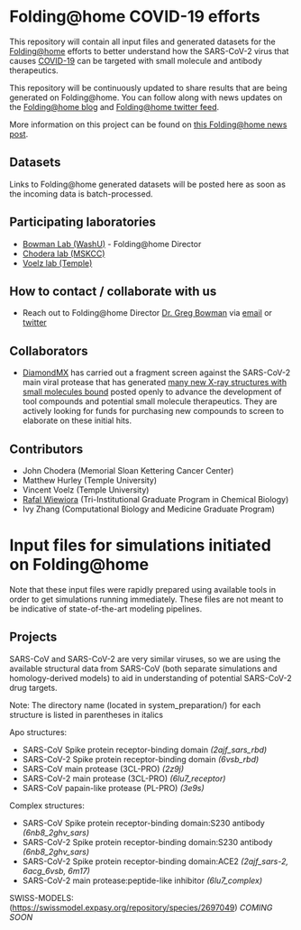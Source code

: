 # Folding@home COVID-19 efforts

This repository will contain all input files and generated datasets for the [Folding@home](http://foldingathome.org) efforts to better understand how the SARS-CoV-2 virus that causes [COVID-19](https://www.cdc.gov/coronavirus/2019-ncov/index.html) can be targeted with small molecule and antibody therapeutics.

This repository will be continuously updated to share results that are being generated on Folding@home.
You can follow along with news updates on the [Folding@home blog](https://foldingathome.org/news/) and [Folding@home twitter feed](https://twitter.com/foldingathome).

More information on this project can be found on [this Folding@home news post](https://foldingathome.org/2020/03/10/covid19-update/).

## Datasets

Links to Folding@home generated datasets will be posted here as soon as the incoming data is batch-processed.

## Participating laboratories
* [Bowman Lab (WashU)](https://bowmanlab.biochem.wustl.edu/) - Folding@home Director
* [Chodera lab (MSKCC)](http://choderalab.org)
* [Voelz lab (Temple)](http://www.voelzlab.org/)

## How to contact / collaborate with us
* Reach out to Folding@home Director [Dr. Greg Bowman](https://bowmanlab.biochem.wustl.edu/) via [email](mailto:g.bowman@wustl.edu) or [twitter](https://twitter.com/drGregBowman)

## Collaborators
* [DiamondMX](https://www.diamond.ac.uk/Instruments/Mx/Fragment-Screening.html) has carried out a fragment screen against the SARS-CoV-2 main viral protease that has generated [many new X-ray structures with small molecules bound](https://www.diamond.ac.uk/covid-19/for-scientists/Main-protease-structure-and-XChem.html) posted openly to advance the development of tool compounds and potential small molecule therapeutics. They are actively looking for funds for purchasing new compounds to screen to elaborate on these initial hits.

## Contributors

* John Chodera (Memorial Sloan Kettering Cancer Center)
* Matthew Hurley (Temple University)
* Vincent Voelz (Temple University)
* [Rafal Wiewiora](https://www.mskcc.org/research/ski/labs/members/rafal-wiewiora) (Tri-Institutional Graduate Program in Chemical Biology)
* Ivy Zhang (Computational Biology and Medicine Graduate Program)

# Input files for simulations initiated on Folding@home

Note that these input files were rapidly prepared using available tools in order to get simulations running immediately. These files are not meant to be indicative of state-of-the-art modeling pipelines.

## Projects

SARS-CoV and SARS-CoV-2 are very similar viruses, so we are using the available structural data from SARS-CoV (both separate simulations and homology-derived models) to aid in understanding of potential SARS-CoV-2 drug targets.

Note: The directory name (located in system_preparation/) for each structure is listed in parentheses in italics

Apo structures:
- SARS-CoV Spike protein receptor-binding domain *(2ajf_sars_rbd)*
- SARS-CoV-2 Spike protein receptor-binding domain *(6vsb_rbd)*
- SARS-CoV main protease (3CL-PRO) *(2z9j)*
- SARS-CoV-2 main protease (3CL-PRO) *(6lu7_receptor)*
- SARS-CoV papain-like protease (PL-PRO) *(3e9s)*

Complex structures:
- SARS-CoV Spike protein receptor-binding domain:S230 antibody *(6nb8_2ghv_sars)*
- SARS-CoV-2 Spike protein receptor-binding domain:S230 antibody *(6nb8_2ghv_sars)*
- SARS-CoV-2 Spike protein receptor-binding domain:ACE2 *(2ajf_sars-2, 6acg_6vsb, 6m17)*
- SARS-CoV-2 main protease:peptide-like inhibitor *(6lu7_complex)*

SWISS-MODELS: (https://swissmodel.expasy.org/repository/species/2697049)
*COMING SOON*

